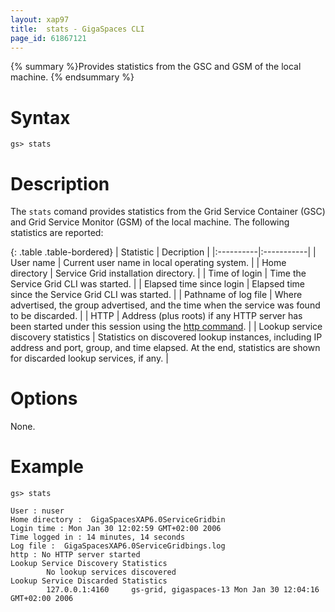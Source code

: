 ```yaml
---
layout: xap97
title:  stats - GigaSpaces CLI
page_id: 61867121
---
```


{% summary %}Provides statistics from the GSC and GSM of the local machine. {% endsummary %}

# Syntax

    gs> stats

# Description

The `stats` comand provides statistics from the Grid Service Container (GSC) and Grid Service Monitor (GSM) of the local machine. The following statistics are reported:

{: .table .table-bordered}
| Statistic | Decription |
|:----------|:-----------|
| User name | Current user name in local operating system. |
| Home directory | Service Grid installation directory. |
| Time of login | Time the Service Grid CLI was started. |
| Elapsed time since login | Elapsed time since the Service Grid CLI was started. |
| Pathname of log file | Where advertised, the group advertised, and the time when the service was found to be discarded. |
| HTTP | Address (plus roots) if any HTTP server has been started under this session using the [http command](./http-gigaSpaces-cli.html). |
| Lookup service discovery statistics | Statistics on discovered lookup instances, including IP address and port, group, and time elapsed. At the end, statistics are shown for discarded lookup services, if any. |

# Options

None.

# Example

    gs> stats

    User : nuser
    Home directory :  GigaSpacesXAP6.0ServiceGridbin
    Login time : Mon Jan 30 12:02:59 GMT+02:00 2006
    Time logged in : 14 minutes, 14 seconds
    Log file :  GigaSpacesXAP6.0ServiceGridbings.log
    http : No HTTP server started
    Lookup Service Discovery Statistics
            No lookup services discovered
    Lookup Service Discarded Statistics
            127.0.0.1:4160     gs-grid, gigaspaces-13 Mon Jan 30 12:04:16 GMT+02:00 2006
